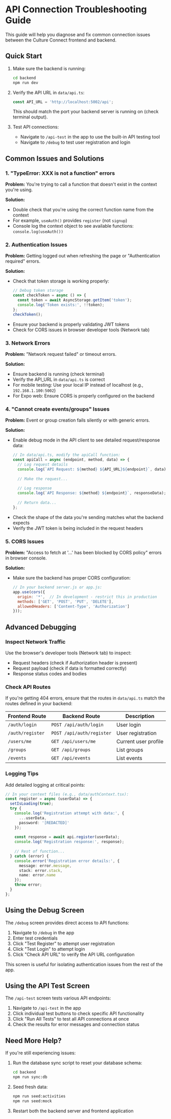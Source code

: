 # API Connection Troubleshooting Guide

This guide will help you diagnose and fix common connection issues between the Culture Connect frontend and backend.

## Quick Start

1. Make sure the backend is running:
   ```bash
   cd backend
   npm run dev
   ```

2. Verify the API URL in `data/api.ts`:
   ```typescript
   const API_URL = 'http://localhost:5002/api';
   ```
   
   This should match the port your backend server is running on (check terminal output).

3. Test API connections:
   - Navigate to `/api-test` in the app to use the built-in API testing tool
   - Navigate to `/debug` to test user registration and login

## Common Issues and Solutions

### 1. "TypeError: XXX is not a function" errors

**Problem:** You're trying to call a function that doesn't exist in the context you're using.

**Solution:**
- Double check that you're using the correct function name from the context
- For example, `useAuth()` provides `register` (not `signup`)
- Console log the context object to see available functions: `console.log(useAuth())`

### 2. Authentication Issues

**Problem:** Getting logged out when refreshing the page or "Authentication required" errors.

**Solution:**
- Check that token storage is working properly:
  ```typescript
  // Debug token storage
  const checkToken = async () => {
    const token = await AsyncStorage.getItem('token');
    console.log('Token exists:', !!token);
  };
  checkToken();
  ```
- Ensure your backend is properly validating JWT tokens
- Check for CORS issues in browser developer tools (Network tab)

### 3. Network Errors

**Problem:** "Network request failed" or timeout errors.

**Solution:**
- Ensure backend is running (check terminal)
- Verify the API_URL in `data/api.ts` is correct
- For mobile testing: Use your local IP instead of localhost (e.g., `192.168.1.100:5002`)
- For Expo web: Ensure CORS is properly configured on the backend

### 4. "Cannot create events/groups" Issues

**Problem:** Event or group creation fails silently or with generic errors.

**Solution:**
- Enable debug mode in the API client to see detailed request/response data:
  ```typescript
  // In data/api.ts, modify the apiCall function:
  const apiCall = async (endpoint, method, data) => {
    // Log request details
    console.log(`API Request: ${method} ${API_URL}${endpoint}`, data);
    
    // Make the request...
    
    // Log response
    console.log(`API Response: ${method} ${endpoint}`, responseData);
    
    // Return data...
  };
  ```
- Check the shape of the data you're sending matches what the backend expects
- Verify the JWT token is being included in the request headers

### 5. CORS Issues

**Problem:** "Access to fetch at '...' has been blocked by CORS policy" errors in browser console.

**Solution:**
- Make sure the backend has proper CORS configuration:
  ```javascript
  // In your backend server.js or app.js:
  app.use(cors({
    origin: '*',  // In development - restrict this in production
    methods: ['GET', 'POST', 'PUT', 'DELETE'],
    allowedHeaders: ['Content-Type', 'Authorization']
  }));
  ```

## Advanced Debugging

### Inspect Network Traffic

Use the browser's developer tools (Network tab) to inspect:
- Request headers (check if Authorization header is present)
- Request payload (check if data is formatted correctly)
- Response status codes and bodies

### Check API Routes

If you're getting 404 errors, ensure that the routes in `data/api.ts` match the routes defined in your backend:

| Frontend Route | Backend Route | Description |
|----------------|---------------|-------------|
| `/auth/login` | `POST /api/auth/login` | User login |
| `/auth/register` | `POST /api/auth/register` | User registration |
| `/users/me` | `GET /api/users/me` | Current user profile |
| `/groups` | `GET /api/groups` | List groups |
| `/events` | `GET /api/events` | List events |

### Logging Tips

Add detailed logging at critical points:

```typescript
// In your context files (e.g., data/authContext.tsx):
const register = async (userData) => {
  setIsLoading(true);
  try {
    console.log('Registration attempt with data:', { 
      ...userData, 
      password: '[REDACTED]' 
    });
    
    const response = await api.register(userData);
    console.log('Registration response:', response);
    
    // Rest of function...
  } catch (error) {
    console.error('Registration error details:', {
      message: error.message,
      stack: error.stack,
      name: error.name
    });
    throw error;
  }
};
```

## Using the Debug Screen

The `/debug` screen provides direct access to API functions:

1. Navigate to `/debug` in the app
2. Enter test credentials
3. Click "Test Register" to attempt user registration
4. Click "Test Login" to attempt login
5. Click "Check API URL" to verify the API URL configuration

This screen is useful for isolating authentication issues from the rest of the app.

## Using the API Test Screen

The `/api-test` screen tests various API endpoints:

1. Navigate to `/api-test` in the app
2. Click individual test buttons to check specific API functionality
3. Click "Run All Tests" to test all API connections at once
4. Check the results for error messages and connection status

## Need More Help?

If you're still experiencing issues:

1. Run the database sync script to reset your database schema:
   ```bash
   cd backend
   npm run sync:db
   ```

2. Seed fresh data:
   ```bash
   npm run seed:activities
   npm run seed:mock
   ```

3. Restart both the backend server and frontend application 